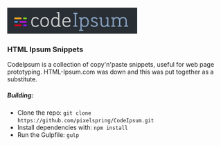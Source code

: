 ![CodeIpsum Logo](/src/img/codeipsum-logobg2x.png?raw=true "CodeIpsum")

### HTML Ipsum Snippets
CodeIpsum is a collection of copy'n'paste snippets, useful for web page prototyping. HTML-Ipsum.com was down and this was put together as a substitute. 


##### Building:
* Clone the repo: `git clone https://github.com/pixelspring/CodeIpsum.git`
* Install dependencies with: `npm install`
* Run the Gulpfile: `gulp`